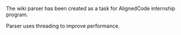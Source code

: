The wiki parser has been created as a task for AlignedCode internship program.

Parser uses threading to improve performance.
